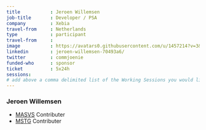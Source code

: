 ```yaml
---
title           : Jeroen Willemsen
job-title       : Developer / PSA
company         : Xebia
travel-from     : Netherlands
type            : participant
travel-from     :
image           : https://avatars0.githubusercontent.com/u/1457214?v=3&s=460
linkedin        : jeroen-willemsen-70493a6/
twitter         : commjoenie
funded-who      : sponsor
ticket          : 5x24h
sessions:
# add above a comma delimited list of the Working Sessions you would like to attend (use the session's title)
---
```


### Jeroen Willemsen

* [MASVS](https://github.com/OWASP/owasp-masvs) Contributer
* [MSTG](https://github.com/OWASP/owasp-mstg) Contributer
